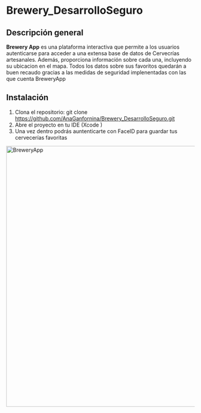 # Brewery_DesarrolloSeguro

## Descripción general
**Brewery App** es una plataforma interactiva que permite a los usuarios autenticarse  para acceder a una extensa base de datos de Cervecrías artesanales. Además, proporciona información sobre cada una, incluyendo su ubicacion en el mapa.
Todos los datos sobre sus favoritos quedarán a buen recaudo gracias a las medidas de seguridad implenentadas con las que cuenta BreweryApp

## Instalación
1. Clona el repositorio: git clone https://github.com/AnaGanfornina/Brewery_DesarrolloSeguro.git
2. Abre el proyecto en tu IDE (Xcode )
3. Una vez dentro podrás auntenticarte con FaceID para guardar tus cervecerías favoritas


<img width="1845" height="696" alt="BreweryApp" src="https://github.com/user-attachments/assets/5eb30ad2-6890-4ac7-b293-66359b8be784" />
